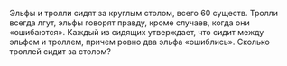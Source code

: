 Эльфы и тролли сидят за круглым столом, всего 60 существ. Тролли всегда лгут, эльфы говорят правду, кроме случаев, когда они «ошибаются».  Каждый из сидящих утверждает, что сидит между эльфом и троллем, причем ровно два эльфа «ошиблись».  Сколько троллей сидит за столом?